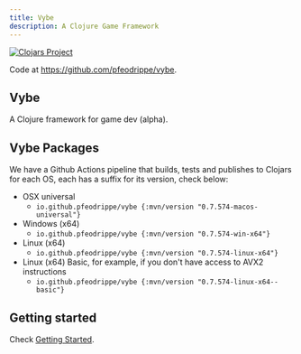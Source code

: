 ```yaml
---
title: Vybe
description: A Clojure Game Framework
---
```


[![Clojars Project](https://img.shields.io/clojars/v/io.github.pfeodrippe/vybe.svg)](https://clojars.org/io.github.pfeodrippe/vybe)

Code at <https://github.com/pfeodrippe/vybe>.

## Vybe

A Clojure framework for game dev (alpha).

## Vybe Packages

We have a Github Actions pipeline that builds, tests and publishes to Clojars
for each OS, each has a suffix for its version, check below:

- OSX universal
    - `io.github.pfeodrippe/vybe {:mvn/version "0.7.574-macos-universal"}`
- Windows (x64)
    - `io.github.pfeodrippe/vybe {:mvn/version "0.7.574-win-x64"}`
- Linux (x64)
    - `io.github.pfeodrippe/vybe {:mvn/version "0.7.574-linux-x64"}`
- Linux (x64) Basic, for example, if you don't have access to AVX2 instructions
    - `io.github.pfeodrippe/vybe {:mvn/version "0.7.574-linux-x64--basic"}`

## Getting started

Check [Getting Started](getting-started.md).
